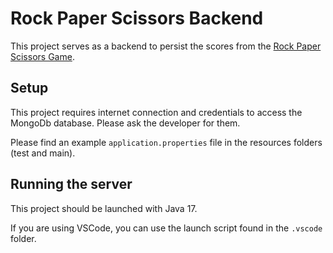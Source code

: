 # Rock Paper Scissors Backend

This project serves as a backend to persist the scores from the [Rock Paper Scissors Game](https://github.com/mikelinhas/rockpaperscissors-front).

## Setup

This project requires internet connection and credentials to access the MongoDb database. Please ask the developer for them.

Please find an example `application.properties` file in the resources folders (test and main).

## Running the server

This project should be launched with Java 17. 

If you are using VSCode, you can use the launch script found in the `.vscode` folder.

